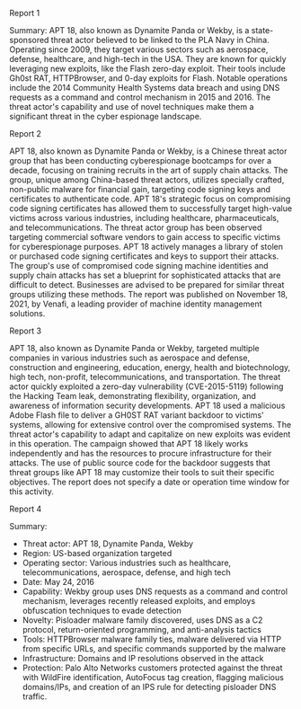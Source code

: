 
Report 1

Summary:
APT 18, also known as Dynamite Panda or Wekby, is a state-sponsored threat actor believed to be linked to the PLA Navy in China. Operating since 2009, they target various sectors such as aerospace, defense, healthcare, and high-tech in the USA. They are known for quickly leveraging new exploits, like the Flash zero-day exploit. Their tools include Gh0st RAT, HTTPBrowser, and 0-day exploits for Flash. Notable operations include the 2014 Community Health Systems data breach and using DNS requests as a command and control mechanism in 2015 and 2016. The threat actor's capability and use of novel techniques make them a significant threat in the cyber espionage landscape.





Report 2

APT 18, also known as Dynamite Panda or Wekby, is a Chinese threat actor group that has been conducting cyberespionage bootcamps for over a decade, focusing on training recruits in the art of supply chain attacks. The group, unique among China-based threat actors, utilizes specially crafted, non-public malware for financial gain, targeting code signing keys and certificates to authenticate code. APT 18's strategic focus on compromising code signing certificates has allowed them to successfully target high-value victims across various industries, including healthcare, pharmaceuticals, and telecommunications. The threat actor group has been observed targeting commercial software vendors to gain access to specific victims for cyberespionage purposes. APT 18 actively manages a library of stolen or purchased code signing certificates and keys to support their attacks. The group's use of compromised code signing machine identities and supply chain attacks has set a blueprint for sophisticated attacks that are difficult to detect. Businesses are advised to be prepared for similar threat groups utilizing these methods. The report was published on November 18, 2021, by Venafi, a leading provider of machine identity management solutions.





Report 3

APT 18, also known as Dynamite Panda or Wekby, targeted multiple companies in various industries such as aerospace and defense, construction and engineering, education, energy, health and biotechnology, high tech, non-profit, telecommunications, and transportation. The threat actor quickly exploited a zero-day vulnerability (CVE-2015-5119) following the Hacking Team leak, demonstrating flexibility, organization, and awareness of information security developments. APT 18 used a malicious Adobe Flash file to deliver a GH0ST RAT variant backdoor to victims' systems, allowing for extensive control over the compromised systems. The threat actor's capability to adapt and capitalize on new exploits was evident in this operation. The campaign showed that APT 18 likely works independently and has the resources to procure infrastructure for their attacks. The use of public source code for the backdoor suggests that threat groups like APT 18 may customize their tools to suit their specific objectives. The report does not specify a date or operation time window for this activity.





Report 4

Summary:
- Threat actor: APT 18, Dynamite Panda, Wekby
- Region: US-based organization targeted
- Operating sector: Various industries such as healthcare, telecommunications, aerospace, defense, and high tech
- Date: May 24, 2016
- Capability: Wekby group uses DNS requests as a command and control mechanism, leverages recently released exploits, and employs obfuscation techniques to evade detection
- Novelty: Pisloader malware family discovered, uses DNS as a C2 protocol, return-oriented programming, and anti-analysis tactics
- Tools: HTTPBrowser malware family ties, malware delivered via HTTP from specific URLs, and specific commands supported by the malware
- Infrastructure: Domains and IP resolutions observed in the attack
- Protection: Palo Alto Networks customers protected against the threat with WildFire identification, AutoFocus tag creation, flagging malicious domains/IPs, and creation of an IPS rule for detecting pisloader DNS traffic.


